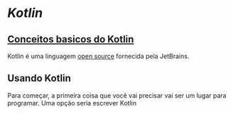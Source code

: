 # *Kotlin*

## [Conceitos basicos do Kotlin](https://blog.teamtreehouse.com/absolute-beginners-guide-kotlin)
Kotlin é uma linguagem [open source](https://github.com/JetBrains/kotlin) fornecida pela JetBrains. 

## Usando Kotlin
Para começar, a primeira coisa que você vai precisar vai ser um lugar para programar. Uma opção seria escrever Kotlin 


